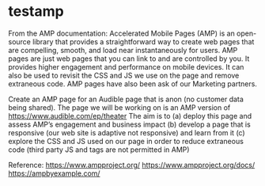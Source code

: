 # testamp
From the AMP documentation: Accelerated Mobile Pages (AMP) is an open-source library that provides a straightforward way to create web pages that are compelling, smooth, and load near instantaneously for users. AMP pages are just web pages that you can link to and are controlled by you. It provides higher engagement and performance on mobile devices.   It can also be used to revisit the CSS and JS we use on the page and remove extraneous code. AMP pages have also been ask of our Marketing partners.

Create an AMP page for an Audible page that is anon (no customer data being shared).   The page we will be working on is an AMP version of https://www.audible.com/ep/theater   The aim is to 
(a)	deploy this page and assess AMP’s engagement and business impact 
(b)	develop a page that is responsive (our web site is adaptive not responsive) and learn from it
(c)	explore the CSS and JS used on our page in order to reduce extraneous code (third party JS and tags are not permitted in AMP)

Reference:
https://www.ampproject.org/
https://www.ampproject.org/docs/
https://ampbyexample.com/
 
